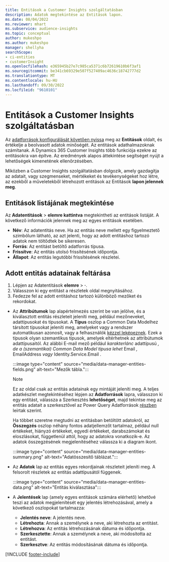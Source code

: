 ```yaml
---
title: Entitások a Customer Insights szolgáltatásban
description: Adatok megtekintése az Entitások lapon.
ms.date: 08/04/2022
ms.reviewer: mhart
ms.subservice: audience-insights
ms.topic: conceptual
author: mukeshpo
ms.author: mukeshpo
manager: shellyha
searchScope:
- ci-entities
- customerInsight
ms.openlocfilehash: e365945b27e7c985ca5371c6b72619610b6f3af1
ms.sourcegitcommit: be341cb69329e507f527409ac4636c18742777d2
ms.translationtype: MT
ms.contentlocale: hu-HU
ms.lasthandoff: 09/30/2022
ms.locfileid: "9610101"
---
```

# <a name="entities-in-customer-insights"></a>Entitások a Customer Insights szolgáltatásban

Az [adatforrások konfigurálását követően nyissa](data-sources.md) meg az **Entitások** oldalt, és értékelje a beolvasott adatok minőségét. Az entitások adathalmazoknak számítanak. A Dynamics 365 Customer Insights több funkciója ezekre az entitásokra van építve. Az eredmények alapos áttekintése segítséget nyújt a lehetőségek kimenetének ellenőrzésében.

Miközben a Customer Insights szolgáltatásban dolgozik, amely gazdagítja az adatait, vagy szegmenseket, mértékeket és tevékenységeket hoz létre, az ezekből a műveletekből létrehozott entitások az Entitások **lapon jelennek meg**.

## <a name="view-a-list-of-entities"></a>Entitások listájának megtekintése

Az **Adatentitások** > **elemre kattintva** megtekintheti az entitások listáját. A következő információk jelennek meg az egyes entitások esetében.

- **Név**: Az adatentitás neve. Ha az entitás neve mellett egy figyelmeztető szimbólum látható, az azt jelenti, hogy az adott entitáshoz tartozó adatok nem töltődtek be sikeresen.
- **Forrás**: Az entitást betöltő adatforrás típusa.
- **Frissítve**: Az entitás utolsó frissítésének időpontja.
- **Állapot**: Az entitás legutóbbi frissítésének részletei.

## <a name="explore-a-specific-entitys-data"></a>Adott entitás adatainak feltárása

1. Lépjen az Adatentitások **elemre** > **·**.
1. Válasszon ki egy entitást a részletek oldal megnyitásához.  
1. Fedezze fel az adott entitáshoz tartozó különböző mezőket és rekordokat.

- Az **Attribútumok** lap alapértelmezés szerint be van jelölve, és a kiválasztott entitás részleteit jeleníti meg, például mezőneveket, adattípusokat és típusokat. A **Típus** oszlop a Common Data Modelhez társított típusokat jeleníti meg, amelyeket vagy a rendszer automatikusan azonosít, vagy a felhasználók [kézzel leképeznek](map-entities.md). Ezek a típusok olyan szemantikus típusok, amelyek eltérhetnek az attribútumok adattípusaitól. Az alábbi E-mail mező például *karakterlánc* adattípusú *, de a (szemantikai) Common Data Model típusa lehet* Email *,* EmailAddress *vagy* Identity.Service.Email *.*

   :::image type="content" source="media/data-manager-entities-fields.png" alt-text="Mezők tábla.":::

   > [!NOTE]
   > Ez az oldal csak az entitás adatainak egy mintáját jeleníti meg. A teljes adatkészlet megtekintéséhez lépjen az **Adatforrások** lapra, válasszon ki egy entitást, válassza a Szerkesztés **lehetőséget**, majd tekintse meg az entitás adatait a szerkesztővel az Power Query Adatforrások [részben](data-sources.md) leírtak szerint.

   Ha többet szeretne megtudni az entitásban betöltött adatokról, az **Összegzés** oszlop néhány fontos adatjellemzőt tartalmaz, például null értékeket, hiányzó értékeket, egyedi értékeket, darabszámokat és eloszlásokat, függetlenül attól, hogy az adatokra vonatkozik-e. Az adatok összegzésének megjelenítéséhez válassza ki a diagram ikont.

   :::image type="content" source="media/data-manager-entities-summary.png" alt-text="Adatösszesítő táblázat.":::

- Az **Adatok** lap az entitás egyes rekordjainak részleteit jeleníti meg. A felsorolt részletek az entitás adattípusától függenek.

   :::image type="content" source="media/data-manager-entities-data.png" alt-text="Entitás kiválasztása":::

- A **Jelentések** lap (amely egyes entitások számára elérhető) lehetővé teszi az adatok megjelenítését egy jelentés létrehozásával, amely a következő oszlopokat tartalmazza:

  - **Jelentés neve**: A jelentés neve.
  - **Létrehozta**: Annak a személynek a neve, aki létrehozta az entitást.
  - **Létrehozva**: Az entitás létrehozásának dátuma és időpontja.
  - **Szerkesztette**: Annak a személynek a neve, aki módosította az entitást.
  - **Szerkesztve**: Az entitás módosításának dátuma és időpontja.

[!INCLUDE [footer-include](includes/footer-banner.md)]
